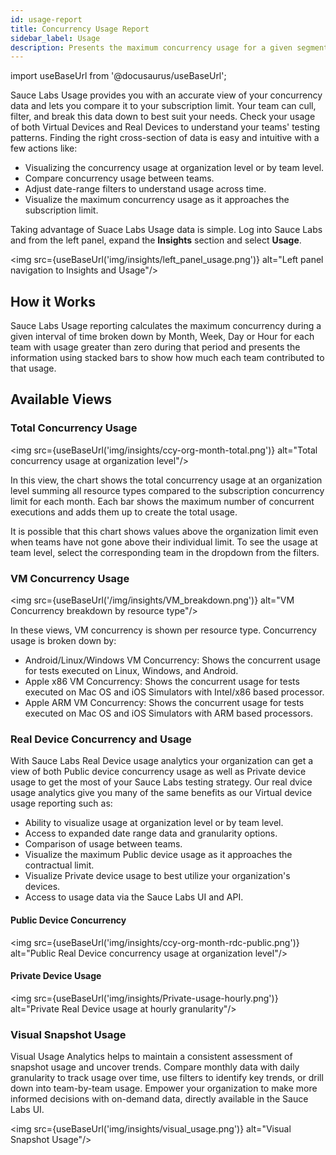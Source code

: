 ```yaml
---
id: usage-report
title: Concurrency Usage Report
sidebar_label: Usage
description: Presents the maximum concurrency usage for a given segment of time, aggregated by Month, Week, Day or Hour.
---
```


import useBaseUrl from '@docusaurus/useBaseUrl';

Sauce Labs Usage provides you with an accurate view of your concurrency data and lets you compare it to your subscription limit. Your team can cull, filter, and break this data down to best suit your needs. Check your usage of both Virtual Devices and Real Devices to understand your teams' testing patterns. Finding the right cross-section of data is easy and intuitive with a few actions like:

- Visualizing the concurrency usage at organization level or by team level.
- Compare concurrency usage between teams.
- Adjust date-range filters to understand usage across time. 
- Visualize the maximum concurrency usage as it approaches the subscription limit.

Taking advantage of Suace Labs Usage data is simple. Log into Sauce Labs and from the left panel, expand the **Insights** section and select **Usage**. 

<img src={useBaseUrl('img/insights/left_panel_usage.png')} alt="Left panel navigation to Insights and Usage"/>

## How it Works

Sauce Labs Usage reporting calculates the maximum concurrency during a given interval of time broken down by Month, Week, Day or Hour for each team with usage greater than zero during that period and presents the information using stacked bars to show how much each team contributed to that usage.

## Available Views

### Total Concurrency Usage

<img src={useBaseUrl('img/insights/ccy-org-month-total.png')} alt="Total concurrency usage at organization level"/>

In this view, the chart shows the total concurrency usage at an organization level summing all resource types compared to the subscription concurrency limit for each month. Each bar shows the maximum number of concurrent executions and adds them up to create the total usage.

It is possible that this chart shows values above the organization limit even when teams have not gone above their individual limit. To see the usage at team level, select the corresponding team in the dropdown from the filters.


### VM Concurrency Usage

<img src={useBaseUrl('/img/insights/VM_breakdown.png')} alt="VM Concurrency breakdown by resource type"/>

In these views, VM concurrency is shown per resource type. Concurrency usage is broken down by:

- Android/Linux/Windows VM Concurrency: Shows the concurrent usage for tests executed on Linux, Windows, and Android.
- Apple x86 VM Concurrency: Shows the concurrent usage for tests executed on Mac OS and iOS Simulators with Intel/x86 based processor.
- Apple ARM VM Concurrency: Shows the concurrent usage for tests executed on Mac OS and iOS Simulators with ARM based processors.

### Real Device Concurrency and Usage

With Sauce Labs Real Device usage analytics your organization can get a view of both Public device concurrency usage as well as Private device usage to get the most of your Sauce Labs testing strategy. Our real dvice usage analytics give you many of the same benefits as our Virtual device usage reporting such as:

- Ability to visualize usage at organization level or by team level.
- Access to expanded date range data and granularity options.
- Comparison of usage between teams.
- Visualize the maximum Public device usage as it approaches the contractual limit.
- Visualize Private device usage to best utilize your organization's devices.
- Access to usage data via the Sauce Labs UI and API.

 #### Public Device Concurrency
 
<img src={useBaseUrl('img/insights/ccy-org-month-rdc-public.png')} alt="Public Real Device concurrency usage at organization level"/>

 #### Private Device Usage
 
<img src={useBaseUrl('img/insights/Private-usage-hourly.png')} alt="Private Real Device usage at hourly granularity"/>

### Visual Snapshot Usage

Visual Usage Analytics helps to maintain a consistent assessment of snapshot usage and uncover trends. Compare monthly data with daily granularity to track usage over time, use filters to identify key trends, or drill down into team-by-team usage. Empower your organization to make more informed decisions with on-demand data, directly available in the Sauce Labs UI.

<img src={useBaseUrl('img/insights/visual_usage.png')} alt="Visual Snapshot Usage"/>
